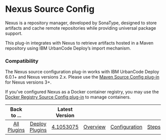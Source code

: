 
Nexus Source Config
===================


Nexus is a repository manager, developed by SonaType, designed to store artifacts and cache remote repositories while providing universal package support.


This plug-in integrates with Nexus to retrieve artifacts hosted in a Maven repository using IBM UrbanCode Deploy’s import mechanism.


### Compatibility


The Nexus source configuration plug-in works with IBM UrbanCode Deploy 6.0.1+ and Nexus versions 2.x. Please use the [Maven Source Config plug-in](https://developer.ibm.com/urbancode/plugin/maven-ibmucd/) for Nexus versions 3+.


If you’ve configured Nexus as a Docker container registry, you may use the [Docker Registry Source Config plug-in](https://developer.ibm.com/urbancode/plugin/dockersourceconfig-ibmucd/) to manage containers.




|Back to ...||Latest Version|||||
| :---: | :---: | :---: | :---: | :---: | :---: | :---: |
|[All Plugins](../../index.md)|[Deploy Plugins](../README.md)|[4.1053075](https://raw.githubusercontent.com/UrbanCode/IBM-UCD-PLUGINS/main/files/nexus-source-config/Nexus-Source-Config-4.1053075.zip)|[Overview](overview.md)|[Configuration](configuration.md)|[Steps](steps.md)|[Downloads](downloads.md)|
